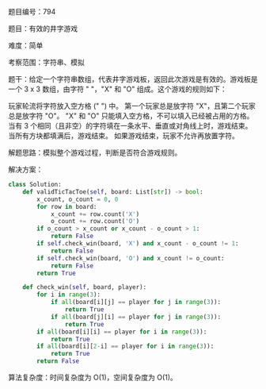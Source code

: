 题目编号：794

题目：有效的井字游戏

难度：简单

考察范围：字符串、模拟

题干：给定一个字符串数组，代表井字游戏板，返回此次游戏是有效的。游戏板是一个 3 x 3 数组，由字符 " "，"X" 和 "O" 组成。这个游戏的规则如下：

玩家轮流将字符放入空方格 (" ") 中。
第一个玩家总是放字符 "X"，且第二个玩家总是放字符 "O"。
"X" 和 "O" 只能填入空方格，不可以填入已经被占用的方格。
当有 3 个相同（且非空）的字符填在一条水平、垂直或对角线上时，游戏结束。
当所有方块都填满后，游戏结束。
如果游戏结束，玩家不允许再放置字符。

解题思路：模拟整个游戏过程，判断是否符合游戏规则。

解决方案：

```python
class Solution:
    def validTicTacToe(self, board: List[str]) -> bool:
        x_count, o_count = 0, 0
        for row in board:
            x_count += row.count('X')
            o_count += row.count('O')
        if o_count > x_count or x_count - o_count > 1:
            return False
        if self.check_win(board, 'X') and x_count - o_count != 1:
            return False
        if self.check_win(board, 'O') and x_count != o_count:
            return False
        return True

    def check_win(self, board, player):
        for i in range(3):
            if all(board[i][j] == player for j in range(3)):
                return True
            if all(board[j][i] == player for j in range(3)):
                return True
        if all(board[i][i] == player for i in range(3)):
            return True
        if all(board[i][2-i] == player for i in range(3)):
            return True
        return False
```

算法复杂度：时间复杂度为 O(1)，空间复杂度为 O(1)。